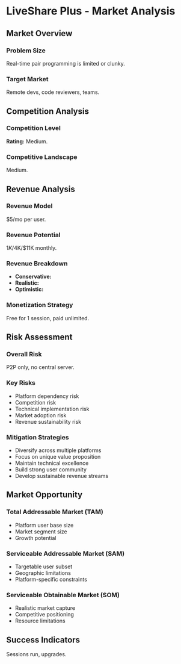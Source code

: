 # LiveShare Plus - Market Analysis

## Market Overview

### Problem Size
Real-time pair programming is limited or clunky.

### Target Market
Remote devs, code reviewers, teams.

## Competition Analysis

### Competition Level
**Rating:** Medium.

### Competitive Landscape
Medium.

## Revenue Analysis

### Revenue Model
$5/mo per user.

### Revenue Potential
$1K/$4K/$11K monthly.

### Revenue Breakdown
- **Conservative:** 
- **Realistic:** 
- **Optimistic:** 

### Monetization Strategy
Free for 1 session, paid unlimited.

## Risk Assessment

### Overall Risk
P2P only, no central server.

### Key Risks
- Platform dependency risk
- Competition risk
- Technical implementation risk
- Market adoption risk
- Revenue sustainability risk

### Mitigation Strategies
- Diversify across multiple platforms
- Focus on unique value proposition
- Maintain technical excellence
- Build strong user community
- Develop sustainable revenue streams

## Market Opportunity

### Total Addressable Market (TAM)
- Platform user base size
- Market segment size
- Growth potential

### Serviceable Addressable Market (SAM)
- Targetable user subset
- Geographic limitations
- Platform-specific constraints

### Serviceable Obtainable Market (SOM)
- Realistic market capture
- Competitive positioning
- Resource limitations

## Success Indicators
Sessions run, upgrades.
